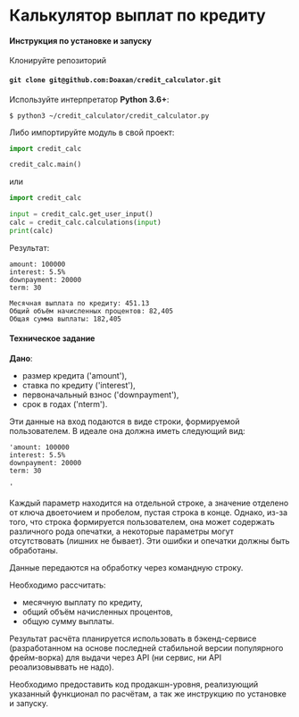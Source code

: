 # Калькулятор выплат по кредиту

#### **Инструкция по установке и запуску**
Клонируйте репозиторий
#### `git clone git@github.com:Doaxan/credit_calculator.git`
Используйте интерпретатор **Python 3.6+**:
```console
$ python3 ~/credit_calculator/credit_calculator.py
```
Либо импортируйте модуль в свой проект:
```python
import credit_calc

credit_calc.main()
```
или
```python
import credit_calc

input = credit_calc.get_user_input()
calc = credit_calc.calculations(input)
print(calc)
```

Результат:
```
amount: 100000
interest: 5.5%
downpayment: 20000
term: 30

Месячная выплата по кредиту: 451.13
Общий объём начисленных процентов: 82,405
Общая сумма выплаты: 182,405
```

#### **Техническое задание**

**Дано**:
- размер кредита ('amount'),
- ставка по кредиту ('interest'),
- первоначальный взнос ('downpayment'),
- срок в годах ('nterm').

Эти данные на вход подаются в виде строки, формируемой пользователем. В идеале она должна иметь следующий вид:
```
'amount: 100000
interest: 5.5%
downpayment: 20000
term: 30

'
```
Каждый параметр находится на отдельной строке, а значение отделено от ключа двоеточием и пробелом, пустая строка в конце. Однако, из-за того, что строка формируется пользователем, она может содержать различного рода опечатки, а некоторые параметры могут отсутствовать (лишних не бывает). Эти ошибки и опечатки должны быть обработаны.

Данные передаются на обработку через командную строку.

Необходимо рассчитать:
- месячную выплату по кредиту,
- общий объём начисленных процентов,
- общую сумму выплаты.


Результат расчёта планируется использовать в бэкенд-сервисе (разработанном на основе последней стабильной версии популярного фрейм-ворка) для выдачи через API (ни сервис, ни API реоализовыввать не надо).

Необходимо предоставить код продакшн-уровня, реализующий указанный функционал по расчётам, а так же инструкцию по установке и запуску. 
